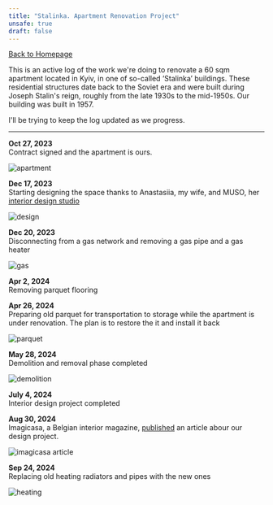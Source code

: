 ```yaml
---
title: "Stalinka. Apartment Renovation Project"
unsafe: true
draft: false
---
```

[Back to Homepage](/)

This is an active log of the work we're doing to renovate a 60 sqm apartment located in Kyiv, in one of so-called ‘Stalinka’ buildings. These residential structures date back to the Soviet era and were built during Joseph Stalin's reign, roughly from the late 1930s to the mid-1950s. Our building was built in 1957. 

I'll be trying to keep the log updated as we progress.

<hr>

**Oct 27, 2023**<br> 
Contract signed and the apartment is ours.

![apartment](/apartment.jpeg)

**Dec 17, 2023**<br> 
Starting designing the space thanks to Anastasiia, my wife, and MUSO, her [interior design studio](https://musostory.com/)

![design](/design.jpeg)

**Dec 20, 2023**<br> 
Disconnecting from a gas network and removing a gas pipe and a gas heater

![gas](/gas.jpeg)

**Apr 2, 2024**<br> 
Removing parquet flooring

**Apr 26, 2024**<br> 
Preparing old parquet for transportation to storage while the apartment is under renovation. The plan is to restore the it and install it back

![parquet](/parquet.jpeg)

**May 28, 2024**<br> 
Demolition and removal phase completed

![demolition](/demolition.jpeg)

**July 4, 2024**<br> 
Interior design project completed

**Aug 30, 2024**<br> 
Imagicasa, a Belgian interior magazine, [published](https://imagicasa.be/en/story/wabi-sabi-in-a-stalinka-flat) an article abour our design project.

![imagicasa article](/imagicasa.png)

**Sep 24, 2024**<br> 
Replacing old heating radiators and pipes with the new ones

![heating](/heating.jpeg)